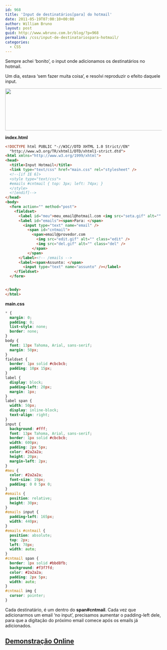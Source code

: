 ```yaml
---
id: 968
title: 'Input de destinatários[para] do hotmail'
date: 2011-05-19T07:00:10+00:00
author: William Bruno
layout: post
guid: http://www.wbruno.com.br/blog/?p=968
permalink: /css/input-de-destinatariospara-hotmail/
categories:
  - CSS
---
```

Sempre achei &#8216;bonito&#8217;, o input onde adicionamos os destinatários no hotmail.

Um dia, estava &#8216;sem fazer muita coisa&#8217;, e resolvi reproduzir o efeito daquele input.

[<img src="/wp-content/uploads/2011/05/input.jpg" alt="" title="input" width="767" height="135" class="aligncenter size-full wp-image-969" srcset="/wp-content/uploads/2011/05/input.jpg 767w, /wp-content/uploads/2011/05/input-300x52.jpg 300w" sizes="(max-width: 767px) 100vw, 767px" />](/wp-content/uploads/2011/05/input.jpg)

<!--more-->

**index.html**

``` html
<!DOCTYPE html PUBLIC "-//W3C//DTD XHTML 1.0 Strict//EN"
  "http://www.w3.org/TR/xhtml1/DTD/xhtml1-strict.dtd">
<html xmlns="http://www.w3.org/1999/xhtml">
<head>
  <title>Input Hotmail</title>
  <link type="text/css" href="main.css" rel="stylesheet" />
  <!--[if IE 6]>
  <style type="text/css">
  #emails #cntmail { top: 3px; left: 74px; }
  </style>
  <![endif]-->
</head>
<body>
  <form action="" method="post">
    <fieldset>
      <label id="meu">meu_email@hotmail.com <img src="seta.gif" alt="" /></label>
      <label id="emails"><span>Para: </span>
        <input type="text" name="email" />
          <span id="cntmail">
            <span>email@provedor.com
              <img src="edit.gif" alt="" class="edit" />
              <img src="del.gif" alt="" class="del" />
            </span>
          </span>
      </label><!-- /emails -->
      <label><span>Assunto: </span>
        <input type="text" name="assunto" /></label>
    </fieldset>
  </form>


</body>
</html>
```

**main.css**

``` css
* {
  margin: 0;
  padding: 0;
  list-style: none;
  border: none;
}
body {
  font: 13px Tahoma, Arial, sans-serif;
  margin: 50px;
}
fieldset {
  border: 1px solid #cbcbcb;
  padding: 10px 15px;
}
label {
  display: block;
  padding-left: 20px;
  margin: 1px;
}
label span {
  width: 50px;
  display: inline-block;
  text-align: right;
}
input {
  background: #fff;
  font: 13px Tahoma, Arial, sans-serif;
  border: 1px solid #cbcbcb;
  width: 600px;
  padding: 2px 5px;
  color: #2a2a2a;
  height: 20px;
  margin-left: 2px;
}
#meu {
  color: #2a2a2a;
  font-size: 19px;
  padding: 0 0 5px 0;
}
#emails {
  position: relative;
  height: 30px;
}
#emails input {
  padding-left: 165px;
  width: 440px;
}
#emails #cntmail {
  position: absolute;
  top: 2px;
  left: 78px;
  width: auto;
}
#cntmail span {
  border: 1px solid #bbd8fb;
  background: #f3f7fd;
  color: #2a2a2a;
  padding: 2px 5px;
  width: auto;
}
#cntmail img {
  cursor: pointer;
}
```

Cada destinatário, é um <span> dentro do **span#cntmail**. Cada vez que adicionarmos um email &#8216;no input&#8217;, precisamos aumentar o padding-left dele, para que a digitação do próximo email comece após os emails já adicionados.

## <a href="http://www.wbruno.com.br/scripts/msn/" target="_blank">Demonstração Online</a>
